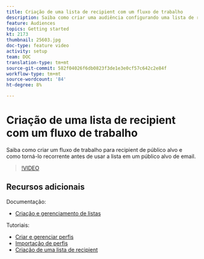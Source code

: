```yaml
---
title: Criação de uma lista de recipient com um fluxo de trabalho
description: Saiba como criar uma audiência configurando uma lista de recipient do Explorer.
feature: Audiences
topics: Getting started
kt: 2173
thumbnail: 25603.jpg
doc-type: feature video
activity: setup
team: DOC
translation-type: tm+mt
source-git-commit: 582f04026f6db0823f3de1e3e0cf57c642c2e84f
workflow-type: tm+mt
source-wordcount: '84'
ht-degree: 8%

---
```



# Criação de uma lista de recipient com um fluxo de trabalho

Saiba como criar um fluxo de trabalho para recipient de público alvo e como torná-lo recorrente antes de usar a lista em um público alvo de email.

>[!VIDEO](https://video.tv.adobe.com/v/25603?quality=12)

## Recursos adicionais

Documentação:

* [Criação e gerenciamento de listas](https://docs.adobe.com/content/help/en/campaign-classic/using/getting-started/profile-management/creating-and-managing-lists.html)

Tutoriais:

* [Criar e gerenciar perfis](/help/acc/profile-management/create-and-manage-profiles.md)
* [Importação de perfis](/help/acc/data-management/importing-profiles.md)
* [Criação de uma lista de recipient](/help/acc/profile-management/creating-a-list-of-recipients.md)
